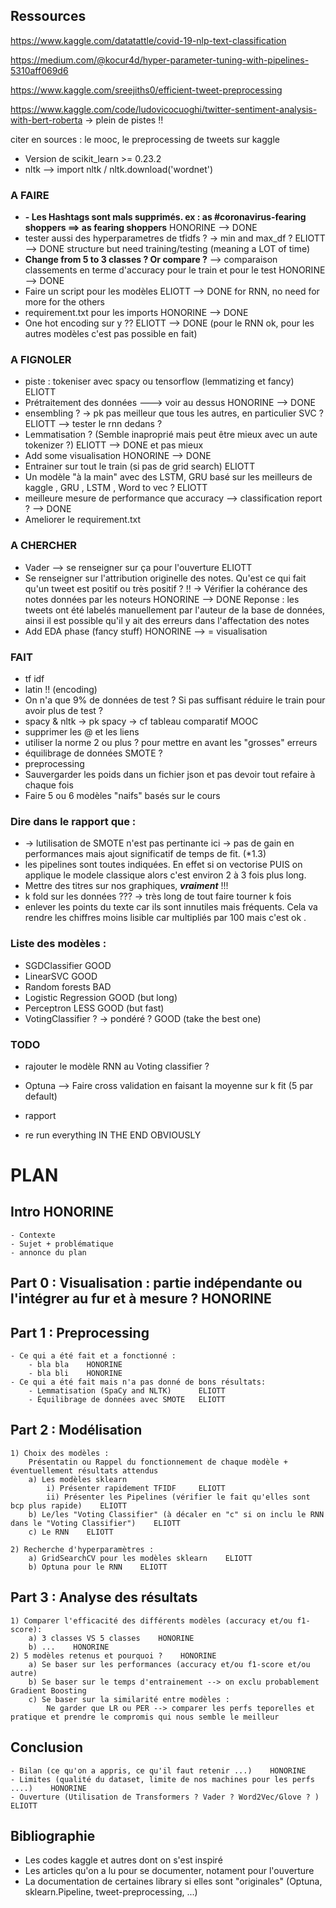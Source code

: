 
## Ressources

https://www.kaggle.com/datatattle/covid-19-nlp-text-classification

https://medium.com/@kocur4d/hyper-parameter-tuning-with-pipelines-5310aff069d6

https://www.kaggle.com/sreejiths0/efficient-tweet-preprocessing

https://www.kaggle.com/code/ludovicocuoghi/twitter-sentiment-analysis-with-bert-roberta -> plein de pistes !! 


citer en sources : le mooc, le preprocessing de tweets sur kaggle

- Version de scikit_learn >= 0.23.2
- nltk --> import nltk / nltk.download('wordnet')




### A FAIRE

- **- Les Hashtags sont mals supprimés. ex : as #coronavirus-fearing shoppers ==> as fearing shoppers** HONORINE --> DONE
- tester aussi des hyperparametres de tfidfs ?  -> min and max_df ? ELIOTT --> DONE structure but need training/testing (meaning a LOT of time)
- **Change from 5 to 3 classes ? Or compare ?**  --> comparaison classements en terme d'accuracy pour le train et pour le test HONORINE --> DONE
- Faire un script pour les modèles ELIOTT --> DONE for RNN, no need for more for the others
- requirement.txt pour les imports HONORINE --> DONE
- One hot encoding sur y ?? ELIOTT --> DONE (pour le RNN ok, pour les autres modèles c'est pas possible en fait)





### A FIGNOLER

- piste : tokeniser avec spacy ou tensorflow (lemmatizing et fancy) ELIOTT
- Prétraitement des données ---> voir au dessus HONORINE --> DONE
- ensembling ? -> pk pas meilleur que tous les autres, en particulier SVC ? ELIOTT  --> tester le rnn dedans ? 
- Lemmatisation ? (Semble inaproprié mais peut être mieux avec un aute tokenizer ?) ELIOTT  --> DONE et pas mieux
- Add some visualisation HONORINE --> DONE
- Entrainer sur tout le train (si pas de grid search) ELIOTT
- Un modèle "à la main" avec des LSTM, GRU basé sur les meilleurs de kaggle ,  GRU , LSTM ,  Word to vec ? ELIOTT
- meilleure mesure de performance que accuracy --> classification report ? --> DONE
- Ameliorer le requirement.txt





### A CHERCHER 

- Vader --> se renseigner sur ça pour l'ouverture ELIOTT
- Se renseigner sur l'attribution originelle des notes. Qu'est ce qui fait qu'un tweet est positif ou très positif ? !! -> Vérifier la cohérance des notes données par les noteurs HONORINE --> DONE
    Reponse : les tweets ont été labelés manuellement par l'auteur de la base de données, ainsi il est possible qu'il y ait des erreurs dans l'affectation des notes 
- Add EDA phase (fancy stuff) HONORINE --> = visualisation




### FAIT

- tf idf 
- latin !! (encoding)
- On n'a que 9% de données de test ? Si pas suffisant réduire le train pour avoir plus de test ? 
- spacy & nltk -> pk spacy -> cf tableau comparatif MOOC
- supprimer les @ et les liens
- utiliser la norme 2 ou plus ? pour mettre en avant les "grosses" erreurs
- équilibrage de données SMOTE ?
- preprocessing 
- Sauvergarder les poids dans un fichier json et pas devoir tout refaire à chaque fois
- Faire 5 ou 6 modèles "naifs" basés sur le cours 





### Dire dans le rapport que : 
- -> lutilisation de SMOTE n'est pas pertinante ici -> pas de gain en performances mais ajout significatif de temps de fit. (*1.3)
- les pipelines sont toutes indiquées. En effet si on vectorise PUIS on applique le modele classique alors c'est environ 2 à 3 fois plus long.  
- Mettre des titres sur nos graphiques, ***vraiment*** !!!
- k fold sur les données ??? -> très long de tout faire tourner k fois 
- enlever les points du texte car ils sont innutiles mais fréquents. Cela va rendre les chiffres moins  lisible car multipliés par 100 mais c'est ok .




### Liste des modèles : 

- SGDClassifier   GOOD
- LinearSVC   GOOD
- Random forests   BAD
- Logistic Regression  GOOD (but long)
- Perceptron LESS GOOD  (but fast)
- VotingClassifier ? -> pondéré ?  GOOD (take the best one)



### TODO

- rajouter le modèle RNN au Voting classifier ?
- Optuna --> Faire cross validation en faisant la moyenne sur k fit (5 par default)
- rapport 

- re run everything IN THE END OBVIOUSLY


# PLAN 

## Intro    HONORINE

    - Contexte
    - Sujet + problématique
    - annonce du plan

## Part 0 : Visualisation : partie indépendante ou l'intégrer au fur et à mesure ? HONORINE

## Part 1 : Preprocessing   

    - Ce qui a été fait et a fonctionné :
        - bla bla    HONORINE
        - bla bli    HONORINE
    - Ce qui a été fait mais n'a pas donné de bons résultats:
        - Lemmatisation (SpaCy and NLTK)      ELIOTT
        - Équilibrage de données avec SMOTE   ELIOTT


## Part 2 : Modélisation

    1) Choix des modèles :
        Présentatin ou Rappel du fonctionnement de chaque modèle + éventuellement résultats attendus
        a) Les modèles sklearn 
            i) Présenter rapidement TFIDF     ELIOTT
            ii) Présenter les Pipelines (vérifier le fait qu'elles sont bcp plus rapide)    ELIOTT
        b) Le/les "Voting Classifier" (à décaler en "c" si on inclu le RNN dans le "Voting Classifier")    ELIOTT
        c) Le RNN    ELIOTT
    
    2) Recherche d'hyperparamètres : 
        a) GridSearchCV pour les modèles sklearn    ELIOTT
        b) Optuna pour le RNN    ELIOTT


## Part 3 : Analyse des résultats 

    1) Comparer l'efficacité des différents modèles (accuracy et/ou f1-score):
        a) 3 classes VS 5 classes    HONORINE
        b) ...    HONORINE
    2) 5 modèles retenus et pourquoi ?    HONORINE 
        a) Se baser sur les performances (accuracy et/ou f1-score et/ou autre)
        b) Se baser sur le temps d'entrainement --> on exclu probablement Gradient Boosting
        c) Se baser sur la similarité entre modèles : 
            Ne garder que LR ou PER --> comparer les perfs teporelles et pratique et prendre le compromis qui nous semble le meilleur

## Conclusion 

    - Bilan (ce qu'on a appris, ce qu'il faut retenir ...)    HONORINE
    - Limites (qualité du dataset, limite de nos machines pour les perfs ....)    HONORINE
    - Ouverture (Utilisation de Transformers ? Vader ? Word2Vec/Glove ? )    ELIOTT

## Bibliographie

- Les codes kaggle et autres dont on s'est inspiré
- Les articles qu'on a lu pour se documenter, notament pour l'ouverture
- La documentation de certaines library si elles sont "originales" (Optuna, sklearn.Pipeline, tweet-preprocessing, ...)



    

